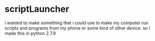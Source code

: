 # scriptLauncher

i wanted to make something that i could use to make my computer run scripts and programs from my phone
or some kind of other device. so i made this in python 2.7.9
